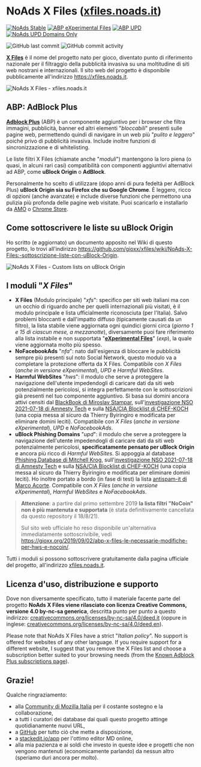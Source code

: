 NoAds X Files ([xfiles.noads.it](https://xfiles.noads.it))
===================

[![NoAds Stable](https://github.com/gioxx/xfiles/actions/workflows/make_stable.yml/badge.svg)](https://github.com/gioxx/xfiles/actions/workflows/make_stable.yml) [![ABP eXperimental Files](https://github.com/gioxx/xfiles/actions/workflows/make_experimental.yml/badge.svg)](https://github.com/gioxx/xfiles/actions/workflows/make_experimental.yml) [![ABP UPD](https://github.com/gioxx/xfiles/actions/workflows/make_upd.yml/badge.svg)](https://github.com/gioxx/xfiles/actions/workflows/make_upd.yml) [![NoAds UPD Domains Only](https://github.com/gioxx/xfiles/actions/workflows/make_domains.yml/badge.svg)](https://github.com/gioxx/xfiles/actions/workflows/make_domains.yml)

![GitHub last commit](https://img.shields.io/github/last-commit/gioxx/xfiles?color=informational) ![GitHub commit activity](https://img.shields.io/github/commit-activity/m/gioxx/xfiles?color=informational)

**[X Files](https://xfiles.noads.it)** è il nome del progetto nato per gioco, diventato punto di riferimento nazionale per il filtraggio della pubblicità invasiva su una moltitudine di siti web nostrani e internazionali. Il sito web del progetto è disponibile pubblicamente all'indirizzo https://xfiles.noads.it.

![NoAds X Files - xfiles.noads.it](https://gioxx.org/wp-content/uploads/2020/07/abp-x-files-nuovo-processo-di-creazione-della-lista-stabile-e-di-hws.jpg)

ABP: AdBlock Plus
-----------------

**[Adblock Plus](https://adblockplus.org/)** (ABP) è un componente aggiuntivo per i browser che filtra immagini, pubblicità, banner ed altri elementi "*bloccabili*" presenti sulle pagine web, permettendo quindi di navigare in un web più "*pulito e leggero*" poiché privo di pubblicità invasiva. Include inoltre funzioni di sincronizzazione e di whitelisting.

Le liste filtri X Files (chiamate anche "*moduli*") mantengono la loro piena (o quasi, in alcuni rari casi) compatibilità con componenti aggiuntivi alternativi ad ABP, come **uBlock Origin** o **AdBlock**.

Personalmente ho scelto di utilizzare (dopo anni di pura fedeltà per AdBlock Plus) **uBlock Origin sia su Firefox che su Google Chrome**. È leggero, ricco di opzioni (anche avanzate) e include diverse funzioni che permettono una pulizia più profonda delle pagine web visitate. Puoi scaricarlo e installarlo da [AMO](https://addons.mozilla.org/it/firefox/addon/ublock-origin) o [Chrome Store](https://chrome.google.com/webstore/detail/ublock-origin/cjpalhdlnbpafiamejdnhcphjbkeiagm?hl=it).

Come sottoscrivere le liste su uBlock Origin
-----------------

Ho scritto (e aggiornato) un documento apposito nel Wiki di questo progetto, lo trovi all'indirizzo https://github.com/gioxx/xfiles/wiki/NoAds-X-Files:-sottoscrizione-liste-con-uBlock-Origin.

![NoAds X Files - Custom lists on uBlock Origin](https://xfiles.noads.it/img/ublock/ublock_scr-fullpage.png)

I moduli "*X Files*"
-------------------

- **X Files** (Modulo principale) "*xfs*": specifico per siti web italiani ma con un occhio di riguardo anche per quelli internazionali più visitati, è il modulo principale e lista ufficialmente riconosciuta (per l'Italia).
Salvo problemi bloccanti e dall'impatto diffuso (tipicamente causati da un filtro), la lista stabile viene aggiornata ogni quindici giorni circa (*giorno 1 e 15 di ciascun mese, a mezzanotte*), diversamente puoi fare riferimento alla lista instabile e non supportata "**[eXperimental Files](https://raw.githubusercontent.com/gioxx/xfiles/master/experimental.txt)**" (*exp*), la quale viene aggiornata molto più spesso.
- **NoFacebookAds** "*nfa*": nato dall'esigenza di bloccare le pubblicità sempre più presenti sul noto Social Network, questo modulo va a completare la protezione offerta da X Files. Compatibile con *X Files* (*anche in versione eXperimental*), *UPD* e *Harmful WebSites*.
- **Harmful WebSites** "*hws*": il modulo che serve a proteggere la navigazione dell'utente impedendogli di caricare dati da siti web potenzialmente pericolosi, si integra perfettamente con le sottoscrizioni già presenti nel tuo componente aggiuntivo. Si basa sui domini ancora attivi censiti dal [BlackBook di  Miroslav Stampar](https://github.com/stamparm/blackbook), sull'[investigazione NSO 2021-07-18 di Amnesty Tech](https://github.com/AmnestyTech/investigations/tree/master/2021-07-18_nso) e sulla [NSA/CIA Blocklist di CHEF-KOCH](https://github.com/tigthor/NSA-CIA-Blocklist) (una copia messa al sicuro da Thierry Byiringiro e modificata per eliminare domini leciti). Compatibile con *X Files* (*anche in versione eXperimental*), *UPD* e *NoFacebookAds*.
- **uBlock Phishing Domains** "*upd*": il modulo che serve a proteggere la navigazione dell'utente impedendogli di caricare dati da siti web potenzialmente pericolosi, **specificatamente pensato per uBlock Origin** e ancora più ricco di *Harmful WebSites*. Si appoggia al database [Phishing.Database di Mitchell Krog](https://github.com/mitchellkrogza/Phishing.Database), sull'[investigazione NSO 2021-07-18 di Amnesty Tech](https://github.com/AmnestyTech/investigations/tree/master/2021-07-18_nso) e sulla [NSA/CIA Blocklist di CHEF-KOCH](https://github.com/tigthor/NSA-CIA-Blocklist) (una copia messa al sicuro da Thierry Byiringiro e modificata per eliminare domini leciti). Ho inoltre portato a bordo (in fase di test) la lista [antispam-it di Marco Acorte](https://github.com/marco-acorte/antispam-it/blob/main/antispam-it.txt). Compatibile con *X Files* (*anche in versione eXperimental*), *Harmful WebSites* e *NoFacebookAds*.

> **Attenzione**: a partire dal primo settembre 2019 **la lista filtri "NoCoin" non è più mantenuta e supportata** (è stata definitivamente cancellata da questo repository il 18/8/21).
>
> Sul sito web ufficiale ho reso disponibile un'alternativa immediatamente sottoscrivibile, vedi https://gioxx.org/2019/09/02/abp-x-files-le-necessarie-modifiche-per-hws-e-nocoin/.

Tutti i moduli si possono sottoscrivere gratuitamente dalla pagina ufficiale del progetto, all'indirizzo [xfiles.noads.it](https://xfiles.noads.it/).

Licenza d'uso, distribuzione e supporto
---------------------------------------

Dove non diversamente specificato, tutto il materiale facente parte del progetto **NoAds X Files viene rilasciato con licenza Creative Commons, versione 4.0 by-nc-sa generica**, descritta punto per punto a questo indirizzo: [creativecommons.org/licenses/by-nc-sa/4.0/deed.it](https://creativecommons.org/licenses/by-nc-sa/4.0/deed.it) (oppure in inglese: [creativecommons.org/licenses/by-nc-sa/4.0/deed.en](https://creativecommons.org/licenses/by-nc-sa/4.0/deed.en)).

Please note that NoAds X Files have a strict "*Italian policy*". No support is offered for websites of any other language. If you require support for a different website, I suggest that you remove the X Files list and choose a subscription better suited to your browsing needs (from the [Known Adblock Plus subscriptions page](http://adblockplus.org/en/subscriptions)).

Grazie!
-------

Qualche ringraziamento:

- alla [Community di Mozilla Italia](https://forum.mozillaitalia.org) per il costante sostegno e la collaborazione,
- a tutti i curatori dei database dai quali questo progetto attinge quotidianamente nuovi URL,
- a [GitHub](https://github.com/) per tutto ciò che mette a disposizione,
- a [stackedit.io/app](https://stackedit.io/app) per l'ottimo editor MD online,
- alla mia pazienza e ai soldi che investo in queste idee e progetti che non vengono mantenuti (economicamente parlando) da nessun altro (speriamo duri ancora per molto).
